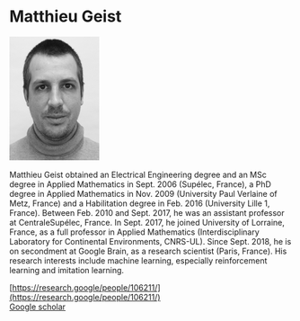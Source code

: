 # Matthieu Geist

![Photo](img/mgeist.jpg)

Matthieu Geist obtained an Electrical Engineering degree and an MSc degree in Applied Mathematics in Sept. 2006 (Supélec, France), a PhD degree in Applied Mathematics in Nov. 2009 (University Paul Verlaine of Metz, France) and a Habilitation degree in Feb. 2016 (University Lille 1, France). Between Feb. 2010 and Sept. 2017, he was an assistant professor at CentraleSupélec, France. In Sept. 2017, he joined University of Lorraine, France, as a full professor in Applied Mathematics (Interdisciplinary Laboratory for Continental Environments, CNRS-UL). Since Sept. 2018, he is on secondment at Google Brain, as a research scientist (Paris, France). His research interests include machine learning, especially reinforcement learning and imitation learning.

[https://research.google/people/106211/](https://research.google/people/106211/)  
[Google scholar](https://scholar.google.com/citations?user=ectPLEUAAAAJ&hl=en)  


